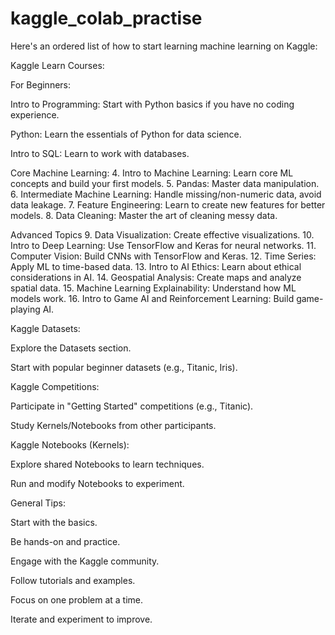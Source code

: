 # kaggle_colab_practise
Here's an ordered list of how to start learning machine learning on Kaggle:

Kaggle Learn Courses:

For Beginners:

Intro to Programming: Start with Python basics if you have no coding experience.

Python: Learn the essentials of Python for data science.

Intro to SQL: Learn to work with databases.

Core Machine Learning:
4.  Intro to Machine Learning: Learn core ML concepts and build your first models.
5.  Pandas: Master data manipulation.
6.  Intermediate Machine Learning: Handle missing/non-numeric data, avoid data leakage.
7.  Feature Engineering: Learn to create new features for better models.
8.  Data Cleaning: Master the art of cleaning messy data.

Advanced Topics
9.  Data Visualization: Create effective visualizations.
10. Intro to Deep Learning: Use TensorFlow and Keras for neural networks.
11. Computer Vision: Build CNNs with TensorFlow and Keras.
12. Time Series: Apply ML to time-based data.
13. Intro to AI Ethics: Learn about ethical considerations in AI.
14. Geospatial Analysis: Create maps and analyze spatial data.
15. Machine Learning Explainability: Understand how ML models work.
16. Intro to Game AI and Reinforcement Learning: Build game-playing AI.

Kaggle Datasets:

Explore the Datasets section.

Start with popular beginner datasets (e.g., Titanic, Iris).

Kaggle Competitions:

Participate in "Getting Started" competitions (e.g., Titanic).

Study Kernels/Notebooks from other participants.

Kaggle Notebooks (Kernels):

Explore shared Notebooks to learn techniques.

Run and modify Notebooks to experiment.

General Tips:

Start with the basics.

Be hands-on and practice.

Engage with the Kaggle community.

Follow tutorials and examples.

Focus on one problem at a time.

Iterate and experiment to improve.
